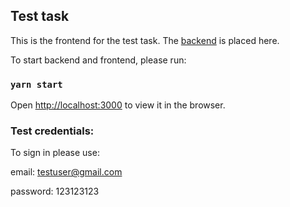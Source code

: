 ## Test task

This is the frontend for the test task. The [backend](https://github.com/kseniya-shlagina/playtomic-test-backend) is placed here.

To start backend and frontend, please run:

### `yarn start`

Open [http://localhost:3000](http://localhost:3000) to view it in the browser.

### Test credentials:

To sign in please use:

email: testuser@gmail.com

password: 123123123
